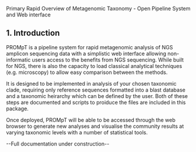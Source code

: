 Primary Rapid Overview of Metagenomic Taxonomy - Open Pipeline System and Web interface

<h2>1. Introduction</h2>

PROMpT is a pipeline system for rapid metagenomic analysis of NGS amplicon sequencing data with a simplistic web interface allowing non-informatic users access to the benefits from NGS sequencing. While built for NGS, there is also the capacity to load classical analytical techniques (e.g. microscopy) to allow easy comparison between the methods.

It is designed to be implemented in analysis of your chosen taxonomic clade, requiring only reference sequences formatted into a blast database and a taxonomic heirarchy which can be defined by the user. Both of these steps are documented and scripts to proiduce the files are included in this package.

Once deployed, PROMpT will be able to be accessed through the web browser to generate new analyses and visualise the community results at varying taxonomic levels with a number of statistical tools.

--Full documentation under construction--

